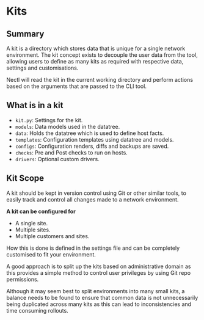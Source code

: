 <!--
 Copyright (C) 2022 Adam Kirchberger

 This file is part of Nectl.

 Nectl is free software: you can redistribute it and/or modify
 it under the terms of the GNU General Public License as published by
 the Free Software Foundation, either version 3 of the License, or
 (at your option) any later version.

 Nectl is distributed in the hope that it will be useful,
 but WITHOUT ANY WARRANTY; without even the implied warranty of
 MERCHANTABILITY or FITNESS FOR A PARTICULAR PURPOSE.  See the
 GNU General Public License for more details.

 You should have received a copy of the GNU General Public License
 along with Nectl.  If not, see <http://www.gnu.org/licenses/>.
-->

# Kits

## Summary

A kit is a directory which stores data that is unique for a single network environment. The kit concept exists to decouple the user data from the tool, allowing users to define as many kits as required with respective data, settings and customisations.

Nectl will read the kit in the current working directory and perform actions based on the arguments that are passed to the CLI tool.

## What is in a kit

- `kit.py`: Settings for the kit.
- `models`: Data models used in the datatree.
- `data`: Holds the datatree which is used to define host facts.
- `templates`: Configuration templates using datatree and models.
- `configs`: Configuration renders, diffs and backups are saved.
- `checks`: Pre and Post checks to run on hosts.
- `drivers`: Optional custom drivers.

## Kit Scope

A kit should be kept in version control using Git or other similar tools, to easily track and control all changes made to a network environment.

**A kit can be configured for**

- A single site.
- Multiple sites.
- Multiple customers and sites.

How this is done is defined in the settings file and can be completely customised to fit your environment.

A good approach is to split up the kits based on administrative domain as this provides a simple method to control user privileges by using Git repo permissions.

Although it may seem best to split environments into many small kits, a balance needs to be found to ensure that common data is not unnecessarily being duplicated across many kits as this can lead to inconsistencies and time consuming rollouts.
